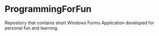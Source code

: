 # ProgrammingForFun
Repository that contains short Windows Forms Application developed for personal fun and learning. 
